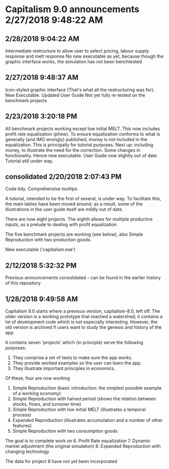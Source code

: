 # Capitalism 9.0 announcements 2/27/2018 9:48:22 AM 

## 2/28/2018 9:04:22 AM 

Intermediate restructure to allow user to select pricing, labour supply response and melt response
No new executable as yet, because though the graphic interface works, the simulation has not been benchtested

## 2/27/2018 9:48:37 AM 

Icon-styled graphic interface (That's what all the restructuring was for).
New Executable.
Updated User Guide
Not yet fully re-tested on the benchmark projects

## 2/23/2018 3:20:18 PM 

All benchmark projects working except low initial MELT.
This now includes profit rate equalization (phew).
To ensure equalization conforms to what is generally (and IMO wrongly) published, money is not included in the equalization.
This is principally for tutorial purposes.
Next up: including money, to illustrate the need for the correction. 
Some changes in functionality.
Hence new executable.
User Guide now slightly out of date.
Tutorial still under way.

## consolidated 2/20/2018 2:07:43 PM 

Code tidy. Comprehensive tooltips.

A tutorial, intended to be the first of several, is under way. To facilitate this, the main tables have been moved around; as a result, some of the illustrations in the user guide itself are mildly out of date.

There are now eight projects. The eighth allows for multiple productive inputs, as a prelude to dealing with profit equalization

The five benchmark projects are working (see below), also Simple Reproduction with two production goods.

New executable ('capitalism.exe')

## 2/12/2018 5:32:32 PM 
Previous announcements consolidated  - can be found in the earlier history of this repository

## 1/28/2018 9:49:58 AM

Capitalism 9.0 starts where a previous version, capitalism-8.0, left off. The older version is a working prototype that reached a watershed; it contains a lot of development code which is not especially interesting. However, the old version is archived if users want to study the genesis and history of the app.

It contains seven 'projects' which (in principle) serve the following purposes:

1. They  comprise a set of tests to make sure the app works.
2. They provide worked examples so the user can learn the app.
3. They illustrate important principles in economics.

Of these, four are now working
1. Simple Reproduction (basic introduction: the simplest possible example of a working economy)
2. Simple Reproduction with halved period (shows the relation between stocks, flows, and turnover time)
3. Simple Reproduction with low initial MELT (illustrates a temporal process)
4. Expanded Reproduction (illustrates accumulation and a number of other features)
5. Simple Reproduction with two consumption goods

The goal is to complete work on
6. Profit Rate equalization
7. Dynamic market adjustment (the original simulation)
8. Expanded Reproduction with changing technology

The data for project 8 have not yet been incorporated

